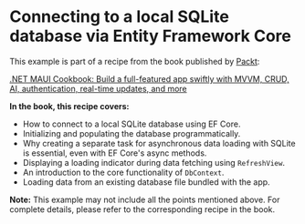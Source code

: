 # Connecting to a local SQLite database via Entity Framework Core 
This example is part of a recipe from the book published by [Packt](https://www.packtpub.com/en-us?utm_source=github):

[.NET MAUI Cookbook: Build a full-featured app swiftly with MVVM, CRUD, AI, authentication, real-time updates, and more](https://www.packtpub.com/en-IT/product/net-maui-cookbook-9781835464625)

**In the book, this recipe covers:**
* How to connect to a local SQLite database using EF Core.
* Initializing and populating the database programmatically.
* Why creating a separate task for asynchronous data loading with SQLite is essential, even with EF Core's async methods.
* Displaying a loading indicator during data fetching using `RefreshView`.
* An introduction to the core functionality of `DbContext`.
* Loading data from an existing database file bundled with the app.

**Note:** This example may not include all the points mentioned above. For complete details, please refer to the corresponding recipe in the book.
